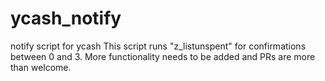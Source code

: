 # ycash_notify
notify script for ycash
This script runs "z_listunspent" for confirmations between 0 and 3.
More functionality needs to be added and PRs are more than welcome.
